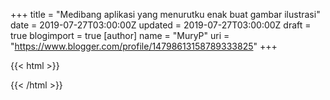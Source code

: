 +++
title = "Medibang aplikasi yang menurutku enak buat gambar ilustrasi"
date = 2019-07-27T03:00:00Z
updated = 2019-07-27T03:00:00Z
draft = true
blogimport = true 
[author]
	name = "MuryP"
	uri = "https://www.blogger.com/profile/14798613158789333825"
+++

 {{< html >}} 

{{< /html >}}
